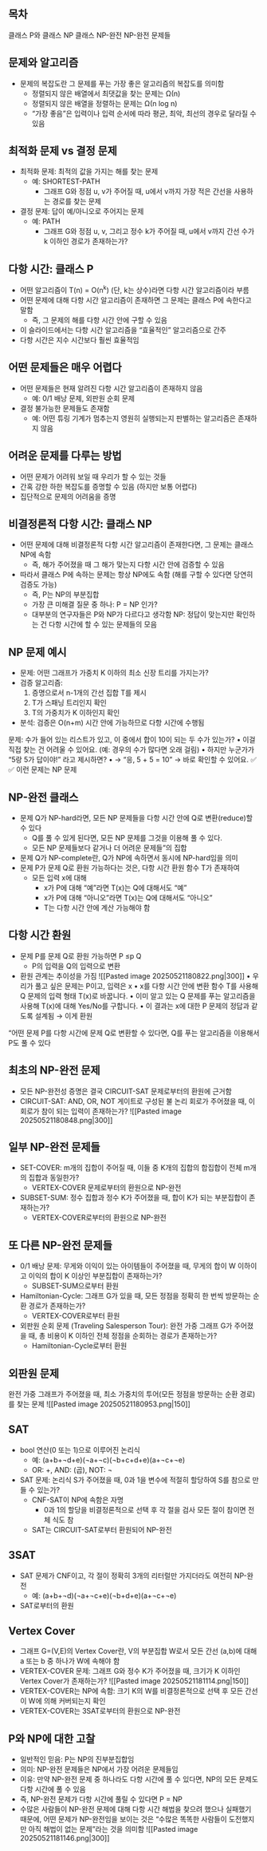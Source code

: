 ## 목차
클래스 P와 클래스 NP
클래스 NP-완전
NP-완전 문제들
## 문제와 알고리즘
- 문제의 복잡도란 그 문제를 푸는 가장 좋은 알고리즘의 복잡도를 의미함
	- 정렬되지 않은 배열에서 최댓값을 찾는 문제는 Ω(n)
	- 정렬되지 않은 배열을 정렬하는 문제는 Ω(n log n)
	- “가장 좋음”은 입력이나 입력 순서에 따라 평균, 최악, 최선의 경우로 달라질 수 있음
## 최적화 문제 vs 결정 문제
- 최적화 문제: 최적의 값을 가지는 해를 찾는 문제
	- 예: SHORTEST-PATH
		- 그래프 G와 정점 u, v가 주어질 때, u에서 v까지 가장 적은 간선을 사용하는 경로를 찾는 문제
- 결정 문제: 답이 예/아니오로 주어지는 문제
	- 예: PATH
		- 그래프 G와 정점 u, v, 그리고 정수 k가 주어질 때, u에서 v까지 간선 수가 k 이하인 경로가 존재하는가?
## 다항 시간: 클래스 P
- 어떤 알고리즘이 T(n) = O(n<sup>k</sup>) (단, k는 상수)라면 다항 시간 알고리즘이라 부름
- 어떤 문제에 대해 다항 시간 알고리즘이 존재하면 그 문제는 클래스 P에 속한다고 말함
	- 즉, 그 문제의 해를 다항 시간 안에 구할 수 있음
- 이 슬라이드에서는 다항 시간 알고리즘을 “효율적인” 알고리즘으로 간주
- 다항 시간은 지수 시간보다 훨씬 효율적임
## 어떤 문제들은 매우 어렵다
- 어떤 문제들은 현재 알려진 다항 시간 알고리즘이 존재하지 않음
	- 예: 0/1 배낭 문제, 외판원 순회 문제
- 결정 불가능한 문제들도 존재함
	- 예: 어떤 튜링 기계가 멈추는지 영원히 실행되는지 판별하는 알고리즘은 존재하지 않음
## 어려운 문제를 다루는 방법
- 어떤 문제가 어려워 보일 때 우리가 할 수 있는 것들
- 간혹 강한 하한 복잡도를 증명할 수 있음 (하지만 보통 어렵다)
- 집단적으로 문제의 어려움을 증명
## 비결정론적 다항 시간: 클래스 NP
- 어떤 문제에 대해 비결정론적 다항 시간 알고리즘이 존재한다면, 그 문제는 클래스 NP에 속함
	- 즉, 해가 주어졌을 때 그 해가 맞는지 다항 시간 안에 검증할 수 있음
- 따라서 클래스 P에 속하는 문제는 항상 NP에도 속함 (해를 구할 수 있다면 당연히 검증도 가능)
	- 즉, P는 NP의 부분집합
	- 가장 큰 미해결 질문 중 하나: P = NP 인가?
	- 대부분의 연구자들은 P와 NP가 다르다고 생각함
NP: 정답이 맞는지만 확인하는 건 다항 시간에 할 수 있는 문제들의 모음
## NP 문제 예시
- 문제: 어떤 그래프가 가중치 K 이하의 최소 신장 트리를 가지는가?
- 검증 알고리즘:
	1.	증명으로서 n-1개의 간선 집합 T를 제시
	2.	T가 스패닝 트리인지 확인
	3.	T의 가중치가 K 이하인지 확인
- 분석: 검증은 O(n+m) 시간 안에 가능하므로 다항 시간에 수행됨

문제: 수가 들어 있는 리스트가 있고,
이 중에서 합이 10이 되는 두 수가 있는가?
•	이걸 직접 찾는 건 어려울 수 있어요. (예: 경우의 수가 많다면 오래 걸림)
•	하지만 누군가가 “5랑 5가 답이야!” 라고 제시하면?
•	→ “응, 5 + 5 = 10” → 바로 확인할 수 있어요. ✅
✅ 이런 문제는 NP 문제
## NP-완전 클래스
- 문제 Q가 NP-hard라면, 모든 NP 문제들을 다항 시간 안에 Q로 변환(reduce)할 수 있다
	- Q를 풀 수 있게 된다면, 모든 NP 문제를 그것을 이용해 풀 수 있다.
	- 모든 NP 문제들보다 같거나 더 어려운 문제들”의 집합
- 문제 Q가 NP-complete란, Q가 NP에 속하면서 동시에 NP-hard임을 의미
- 문제 P가 문제 Q로 환원 가능하다는 것은, 다항 시간 환원 함수 T가 존재하여
	- 모든 입력 x에 대해
		- x가 P에 대해 “예”라면 T(x)는 Q에 대해서도 “예”
		- x가 P에 대해 “아니오”라면 T(x)는 Q에 대해서도 “아니오”
		- T는 다항 시간 안에 계산 가능해야 함
## 다항 시간 환원
- 문제 P를 문제 Q로 환원 가능하면 P ≤p Q
	- P의 입력을 Q의 입력으로 변환
- 환원 관계는 추이성을 가짐
![[Pasted image 20250521180822.png|300]]
•	우리가 풀고 싶은 문제는 P이고, 입력은 x
•	x를 다항 시간 안에 변환 함수 T를 사용해 Q 문제의 입력 형태 T(x)로 바꿉니다.
•	이미 알고 있는 Q 문제를 푸는 알고리즘을 사용해 T(x)에 대해 Yes/No를 구합니다.
•	이 결과는 x에 대한 P 문제의 정답과 같도록 설계됨 → 이게 환원

“어떤 문제 P를 다항 시간에 문제 Q로 변환할 수 있다면, Q를 푸는 알고리즘을 이용해서 P도 풀 수 있다
## 최초의 NP-완전 문제
- 모든 NP-완전성 증명은 결국 CIRCUIT-SAT 문제로부터의 환원에 근거함
- CIRCUIT-SAT: AND, OR, NOT 게이트로 구성된 불 논리 회로가 주어졌을 때, 이 회로가 참이 되는 입력이 존재하는가?
![[Pasted image 20250521180848.png|300]]
## 일부 NP-완전 문제들
- SET-COVER: m개의 집합이 주어질 때, 이들 중 K개의 집합의 합집합이 전체 m개의 집합과 동일한가?
	- VERTEX-COVER 문제로부터의 환원으로 NP-완전
- SUBSET-SUM: 정수 집합과 정수 K가 주어졌을 때, 합이 K가 되는 부분집합이 존재하는가?
	- VERTEX-COVER로부터의 환원으로 NP-완전
## 또 다른 NP-완전 문제들
- 0/1 배낭 문제: 무게와 이익이 있는 아이템들이 주어졌을 때, 무게의 합이 W 이하이고 이익의 합이 K 이상인 부분집합이 존재하는가?
	- SUBSET-SUM으로부터 환원
- Hamiltonian-Cycle: 그래프 G가 있을 때, 모든 정점을 정확히 한 번씩 방문하는 순환 경로가 존재하는가?
	- VERTEX-COVER로부터 환원
- 외판원 순회 문제 (Traveling Salesperson Tour): 완전 가중 그래프 G가 주어졌을 때, 총 비용이 K 이하인 전체 정점을 순회하는 경로가 존재하는가?
	- Hamiltonian-Cycle로부터 환원
## 외판원 문제
완전 가중 그래프가 주어졌을 때, 최소 가중치의 투어(모든 정점을 방문하는 순환 경로)를 찾는 문제
![[Pasted image 20250521180953.png|150]]
## SAT
- bool 연산(0 또는 1)으로 이루어진 논리식
	- 예: (a+b+¬d+e)(¬a+¬c)(¬b+c+d+e)(a+¬c+¬e)
	- OR: +, AND: (곱), NOT: ¬
- SAT 문제: 논리식 S가 주어졌을 때, 0과 1을 변수에 적절히 할당하여 S를 참으로 만들 수 있는가?
	- CNF-SAT이 NP에 속함은 자명
		- 0과 1의 할당을 비결정론적으로 선택 후 각 절을 검사 모든 절이 참이면 전체 식도 참
	- SAT는 CIRCUIT-SAT로부터 환원되어 NP-완전
## 3SAT
- SAT 문제가 CNF이고, 각 절이 정확히 3개의 리터럴만 가지더라도 여전히 NP-완전
	- 예: (a+b+¬d)(¬a+¬c+e)(¬b+d+e)(a+¬c+¬e)
- SAT로부터의 환원
## Vertex Cover
- 그래프 G=(V,E)의 Vertex Cover란, V의 부분집합 W로서 모든 간선 (a,b)에 대해 a 또는 b 중 하나가 W에 속해야 함
- VERTEX-COVER 문제: 그래프 G와 정수 K가 주어졌을 때, 크기가 K 이하인 Vertex Cover가 존재하는가?
![[Pasted image 20250521181114.png|150]]
- VERTEX-COVER는 NP에 속함: 크기 K의 W를 비결정론적으로 선택 후 모든 간선이 W에 의해 커버되는지 확인
- VERTEX-COVER는 3SAT로부터의 환원으로 NP-완전
## P와 NP에 대한 고찰
- 일반적인 믿음: P는 NP의 진부분집합임
- 의미: NP-완전 문제들은 NP에서 가장 어려운 문제들임
- 이유: 만약 NP-완전 문제 중 하나라도 다항 시간에 풀 수 있다면, NP의 모든 문제도 다항 시간에 풀 수 있음
- 즉, NP-완전 문제가 다항 시간에 풀릴 수 있다면 P = NP
- 수많은 사람들이 NP-완전 문제에 대해 다항 시간 해법을 찾으려 했으나 실패했기 때문에, 어떤 문제가 NP-완전임을 보이는 것은 “수많은 똑똑한 사람들이 도전했지만 아직 해법이 없는 문제”라는 것을 의미함
![[Pasted image 20250521181146.png|300]]